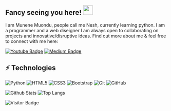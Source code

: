 ## Fancy seeing you here! <img src="https://raw.githubusercontent.com/aemmadi/aemmadi/master/wave.gif" width="30px">

I am Munene Muondu, people call me Nesh, currently learning python. I am a programmer and a web diseigner I am always open to collaborating on projects and innovative/disruptive ideas. Find out more about me & feel free to connect with me here:

[![Youtube Badge](https://img.shields.io/badge/-koolkanna-darkred?style=flat-square&logo=youtube&logoColor=white&link=https://www.youtube.com/channel/NeroNesh)](https://www.youtube.com/channel/UCz2M7dLDdCy7m22RmI8ae_Q)
[![Medium Badge](https://img.shields.io/badge/-@munenemuondu-03a57a?style=flat-square&labelColor=000000&logo=Medium&link=https://medium.com/@munenemuondu/)](https://medium.com/@munenemuondu)

## ⚡ Technologies

![Python](https://img.shields.io/badge/-Python-black?style=flat-square&logo=Python)
![HTML5](https://img.shields.io/badge/-HTML5-E34F26?style=flat-square&logo=html5&logoColor=white)
![CSS3](https://img.shields.io/badge/-CSS3-1572B6?style=flat-square&logo=css3)
![Bootstrap](https://img.shields.io/badge/-Bootstrap-563D7C?style=flat-square&logo=bootstrap)
![Git](https://img.shields.io/badge/-Git-black?style=flat-square&logo=git)
![GitHub](https://img.shields.io/badge/-GitHub-181717?style=flat-square&logo=github)

![Github Stats](https://github-readme-stats.vercel.app/api?username=muondu&count_private=true&show_icons=true&include_all_commits=true)
![Top Langs](https://github-readme-stats.vercel.app/api/top-langs/?username=muondu&hide=TeX&layout=compact)

![Visitor Badge](https://visitor-badge.laobi.icu/badge?page_id=muondu.muondu)
